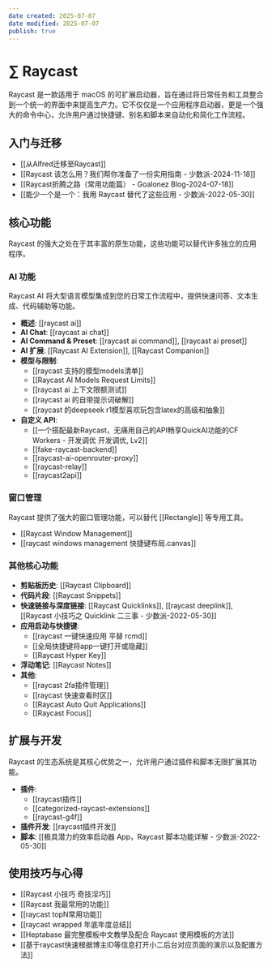 ```yaml
---
date created: 2025-07-07
date modified: 2025-07-07
publish: true
---
```


# ∑ Raycast

Raycast 是一款适用于 macOS 的可扩展启动器，旨在通过将日常任务和工具整合到一个统一的界面中来提高生产力。它不仅仅是一个应用程序启动器，更是一个强大的命令中心，允许用户通过快捷键、别名和脚本来自动化和简化工作流程。

## 入门与迁移

- [[从Alfred迁移至Raycast]]
- [[Raycast 该怎么用？我们帮你准备了一份实用指南 - 少数派-2024-11-18]]
- [[Raycast折腾之路（常用功能篇） - Goalonez Blog-2024-07-18]]
- [[能少一个是一个：我用 Raycast 替代了这些应用 - 少数派-2022-05-30]]

## 核心功能

Raycast 的强大之处在于其丰富的原生功能，这些功能可以替代许多独立的应用程序。

### AI 功能

Raycast AI 将大型语言模型集成到您的日常工作流程中，提供快速问答、文本生成、代码辅助等功能。

- **概述**: [[raycast ai]]
- **AI Chat**: [[raycast ai chat]]
- **AI Command & Preset**: [[raycast ai command]], [[raycast ai preset]]
- **AI 扩展**: [[Raycast AI Extension]], [[Raycast Companion]]
- **模型与限制**:
    - [[raycast 支持的模型models清单]]
    - [[Raycast AI Models Request Limits]]
    - [[raycast ai 上下文限额测试]]
    - [[raycast ai 的自带提示词破解]]
    - [[raycast 的deepseek r1模型喜欢玩包含latex的高级和抽象]]
- **自定义 API**:
    - [[一个搭配最新Raycast，无痛用自己的API畅享QuickAI功能的CF Workers - 开发调优  开发调优, Lv2]]
    - [[fake-raycast-backend]]
    - [[raycast-ai-openrouter-proxy]]
    - [[raycast-relay]]
    - [[raycast2api]]

### 窗口管理

Raycast 提供了强大的窗口管理功能，可以替代 [[Rectangle]] 等专用工具。

- [[Raycast Window Management]]
- [[raycast windows management 快捷键布局.canvas]]

### 其他核心功能

- **剪贴板历史**: [[Raycast Clipboard]]
- **代码片段**: [[Raycast Snippets]]
- **快速链接与深度链接**: [[Raycast Quicklinks]], [[raycast deeplink]], [[Raycast 小技巧之 Quicklink 二三事 - 少数派-2022-05-30]]
- **应用启动与快捷键**:
    - [[raycast 一键快速应用 平替 rcmd]]
    - [[全局快捷键将app一键打开或隐藏]]
    - [[Raycast Hyper Key]]
- **浮动笔记**: [[Raycast Notes]]
- **其他**:
    - [[raycast 2fa插件管理]]
    - [[raycast 快速查看时区]]
    - [[Raycast Auto Quit Applications]]
    - [[Raycast Focus]]

## 扩展与开发

Raycast 的生态系统是其核心优势之一，允许用户通过插件和脚本无限扩展其功能。

- **插件**:
    - [[raycast插件]]
    - [[categorized-raycast-extensions]]
    - [[raycast-g4f]]
- **插件开发**: [[raycast插件开发]]
- **脚本**: [[极具潜力的效率启动器 App，Raycast 脚本功能详解 - 少数派-2022-05-30]]

## 使用技巧与心得

- [[Raycast 小技巧 奇技淫巧]]
- [[Raycast 我最常用的功能]]
- [[raycast topN常用功能]]
- [[raycast wrapped 年底年度总结]]
- [[Heptabase 最完整模板中文教學及配合 Raycast 使用模板的方法]]
- [[基于raycast快速根据博主ID等信息打开小二后台对应页面的演示以及配置方法]]

